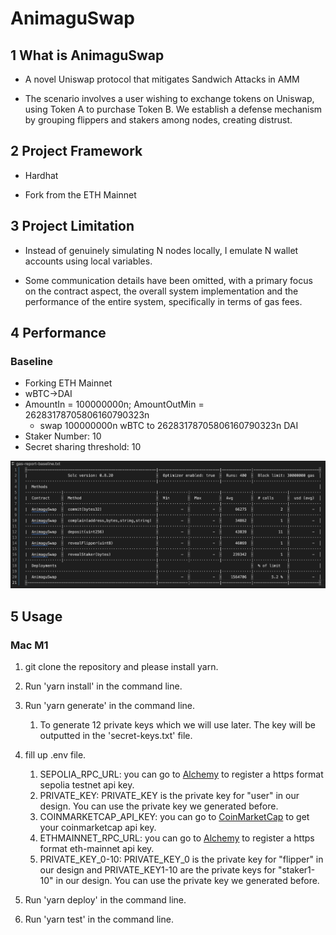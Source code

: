 # AnimaguSwap
## 1 What is AnimaguSwap
- A novel Uniswap protocol that mitigates Sandwich Attacks in AMM 

- The scenario involves a user wishing to exchange tokens on Uniswap, using Token A to purchase Token B. We establish a defense mechanism by grouping flippers and stakers among nodes, creating distrust.
## 2 Project Framework
- Hardhat 

- Fork from the ETH Mainnet

## 3 Project Limitation
- Instead of genuinely simulating N nodes locally, I emulate N wallet accounts using local variables.

- Some communication details have been omitted, with a primary focus on the contract aspect, the overall system implementation and the performance of the entire system, specifically in terms of gas fees.
## 4 Performance

### Baseline

- Forking ETH Mainnet
- wBTC->DAI
- AmountIn = 100000000n; AmountOutMin = 26283178705806160790323n
  - swap 100000000n wBTC to 26283178705806160790323n DAI
- Staker Number: 10
- Secret sharing  threshold: 10

![baseline](img/baseline.png)

## 5 Usage
### Mac M1
1. git clone the repository and please install yarn.
2. Run 'yarn install' in the command line.
3. Run 'yarn generate' in the command line.
   1. To generate 12 private keys which we will use later. The key will be outputted in the 'secret-keys.txt' file.

4. fill up .env file.
   1. SEPOLIA_RPC_URL: you can go to [Alchemy](https://www.alchemy.com/) to register a https format sepolia testnet api key.
   2. PRIVATE_KEY: PRIVATE_KEY is the private key for "user" in our design. You can use the private key we generated before.
   3. COINMARKETCAP_API_KEY: you can go to [CoinMarketCap](https://coinmarketcap.com/api/) to get your coinmarketcap api key.
   4. ETHMAINNET_RPC_URL:  you can go to [Alchemy](https://www.alchemy.com/) to register a https format eth-mainnet api key.
   5. PRIVATE_KEY_0-10: PRIVATE_KEY_0 is the private key for "flipper" in our design and PRIVATE_KEY1-10 are the private keys for "staker1-10" in our design. You can use the private key we generated before.

5. Run 'yarn deploy' in the command line.
6. Run 'yarn test' in the command line.

